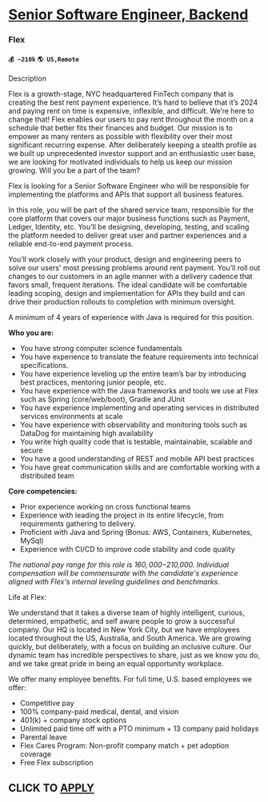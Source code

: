 # [Senior Software Engineer, Backend](https://www.remotewlb.com/apply/senior-software-engineer-backend-72715)  
### Flex  
#### `💰 ~210k` `🌎 US,Remote`  

Description

Flex is a growth-stage, NYC headquartered FinTech company that is creating the best rent payment experience. It’s hard to believe that it’s 2024 and paying rent on time is expensive, inflexible, and difficult. We’re here to change that! Flex enables our users to pay rent throughout the month on a schedule that better fits their finances and budget. Our mission is to empower as many renters as possible with flexibility over their most significant recurring expense. After deliberately keeping a stealth profile as we built up unprecedented investor support and an enthusiastic user base, we are looking for motivated individuals to help us keep our mission growing. Will you be a part of the team?

Flex is looking for a Senior Software Engineer who will be responsible for implementing the platforms and APIs that support all business features.

In this role, you will be part of the shared service team, responsible for the core platform that covers our major business functions such as Payment, Ledger, Identity, etc. You’ll be designing, developing, testing, and scaling the platform needed to deliver great user and partner experiences and a reliable end-to-end payment process.

You’ll work closely with your product, design and engineering peers to solve our users' most pressing problems around rent payment. You’ll roll out changes to our customers in an agile manner with a delivery cadence that favors small, frequent iterations. The ideal candidate will be comfortable leading scoping, design and implementation for APIs they build and can drive their production rollouts to completion with minimum oversight.

A minimum of 4 years of experience with Java is required for this position.

**Who you are:**

  * You have strong computer science fundamentals
  * You have experience to translate the feature requirements into technical specifications.
  * You have experience leveling up the entire team’s bar by introducing best practices, mentoring junior people, etc.
  * You have experience with the Java frameworks and tools we use at Flex such as Spring (core/web/boot), Gradle and JUnit
  * You have experience implementing and operating services in distributed services environments at scale
  * You have experience with observability and monitoring tools such as DataDog for maintaining high availability
  * You write high quality code that is testable, maintainable, scalable and secure
  * You have a good understanding of REST and mobile API best practices
  * You have great communication skills and are comfortable working with a distributed team

**Core competencies:**

  * Prior experience working on cross functional teams
  * Experience with leading the project in its entire lifecycle, from requirements gathering to delivery.
  * Proficient with Java and Spring (Bonus: AWS, Containers, Kubernetes, MySql)
  * Experience with CI/CD to improve code stability and code quality

_The national pay range for this role is $160,000-$210,000. Individual compensation will be commensurate with the candidate's experience aligned with Flex's internal leveling guidelines and benchmarks._

Life at Flex:

We understand that it takes a diverse team of highly intelligent, curious, determined, empathetic, and self aware people to grow a successful company. Our HQ is located in New York City, but we have employees located throughout the US, Australia, and South America. We are growing quickly, but deliberately, with a focus on building an inclusive culture. Our dynamic team has incredible perspectives to share, just as we know you do, and we take great pride in being an equal opportunity workplace.

We offer many employee benefits. For full time, U.S. based employees we offer:

  * Competitive pay
  * 100% company-paid medical, dental, and vision
  * 401(k) + company stock options
  * Unlimited paid time off with a PTO minimum + 13 company paid holidays
  * Parental leave 
  * Flex Cares Program: Non-profit company match + pet adoption coverage
  * Free Flex subscription

  
## CLICK TO [APPLY](https://www.remotewlb.com/apply/senior-software-engineer-backend-72715)

